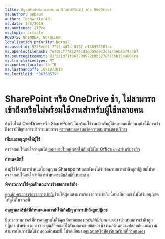 ```yaml
---
title: ปัญหาประสิทธิภาพการทำงาน-SharePoint หรือ OneDrive
ms.author: pebaum
author: Techwriter40
ms.date: 1/3/2019
ms.audience: ITPro
ms.topic: article
ROBOTS: NOINDEX, NOFOLLOW
localization_priority: Normal
ms.assetid: 9225ec0f-771f-4d7a-8157-e188953107aa
ms.openlocfilehash: 7e218cfff81274cd16d55dec2c5243eb8b74a3b7
ms.sourcegitcommit: 037331d71f06750d972c0b6278b23bb15c4806ca
ms.translationtype: MT
ms.contentlocale: th-TH
ms.lasthandoff: 10/18/2019
ms.locfileid: "36750575"
---
```

# <a name="sharepoint-or-onedrive-slow-inaccessible-or-unavailable-for-multiple-users"></a>SharePoint หรือ OneDrive ช้า, ไม่สามารถเข้าถึงหรือไม่พร้อมใช้งานสำหรับผู้ใช้หลายคน

ถ้าเว็บไซต์ OneDrive หรือ SharePoint ไม่พร้อมใช้งานสำหรับผู้ใช้หลายคนที่ก่อนหน้านี้มีการเข้าถึงอาจมีปัญหาการบริการแบบถาวร [ตรวจสอบแดชบอร์ดความสมบูรณ์ของบริการ](https://portal.office.com/adminportal/home#/servicehealth)

**เพิ่มและอนุญาตให้ผู้ใช้**

ตรวจสอบให้แน่ใจว่าคุณได้[มอบหมายใบอนุญาตให้กับผู้ใช้ใน Office ๓๖๕สำหรับธุรกิจ](https://docs.microsoft.com/office365/admin/subscriptions-and-billing/assign-licenses-to-users?view=o365-worldwide&amp;tabs=One)


**กำหนดสิทธิ์**

ถ้าผู้ใช้ได้รับการกำหนดใบอนุญาต Sharepoint และยังคงได้รับข้อความการเข้าถึงถูกปฏิเสธโปรดตรวจสอบให้แน่ใจว่ามีการกำหนด[ระดับสิทธิ์ที่เหมาะสม](https://docs.microsoft.com/sharepoint/understanding-permission-levels)

**พิจารณาการใช้คุณลักษณะการร้องขอการเข้าถึง**

[คุณลักษณะการร้องขอการเข้าถึง](https://support.office.com/article/Set-up-and-manage-access-requests-94B26E0B-2822-49D4-929A-8455698654B3)ช่วยให้ผู้คนสามารถร้องขอการเข้าถึงเนื้อหาที่พวกเขาไม่ได้รับอนุญาตให้ดูได้ในขณะนี้

**อนุญาตสคริปต์ที่กำหนดเองอาจทำให้เกิดปัญหาการเข้าถึงถูกปฏิเสธ**

มีบางสถานการณ์ที่การอนุญาตให้ใช้คุณลักษณะของ*สคริปต์ที่กำหนดเอง*อาจนำเสนอการเข้าถึงถูกปฏิเสธ สำหรับรายการของคุณลักษณะที่ได้รับผลกระทบข้อควรพิจารณาด้านความปลอดภัยและความสามารถในการปิดใช้งานคุณลักษณะนี้ โปรดเยี่ยมชม[อนุญาตหรือป้องกันสคริปต์ที่กำหนดเอง](https://docs.microsoft.com/sharepoint/allow-or-prevent-custom-script)

